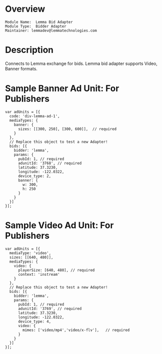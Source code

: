 # Overview

```
Module Name:  Lemma Bid Adapter
Module Type:  Bidder Adapter
Maintainer: lemmadev@lemmatechnologies.com
```

# Description

Connects to Lemma exchange for bids.
Lemma bid adapter supports Video, Banner formats.

# Sample Banner Ad Unit: For Publishers
```
var adUnits = [{
  code: 'div-lemma-ad-1',
  mediaTypes: {
    banner: {
      sizes: [[300, 250], [300, 600]],  // required
    }
  },
  // Replace this object to test a new Adapter!
  bids: [{
    bidder: 'lemma',
    params: {
      pubId: 1, // required
      adunitId: '3768', // required
      latitude: 37.3230,
      longitude: -122.0322,
      device_type: 2,
      banner: {
        w: 300,
        h: 250
      }
    }
  }]
}];
```

# Sample Video Ad Unit: For Publishers
```
var adUnits = [{
  mediaType: 'video',
  sizes: [[640, 480]],
  mediaTypes: {
    video: {
      playerSize: [640, 480], // required
      context: 'instream'
    }
  },
  // Replace this object to test a new Adapter!
  bids: [{
    bidder: 'lemma',
    params: {
      pubId: 1, // required
      adunitId: '3769', // required
      latitude: 37.3230,
      longitude: -122.0322,
      device_type: 4,
      video: {
        mimes: ['video/mp4','video/x-flv'],   // required
      }
    }
  }]
}];
```
